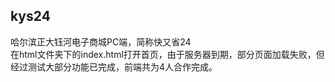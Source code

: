## kys24
哈尔滨正大钰河电子商城PC端，简称快又省24
<br>
在html文件夹下的index.html打开首页，由于服务器到期，部分页面加载失败，但经过测试大部分功能已完成，前端共为4人合作完成。
